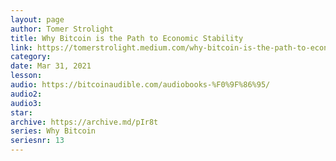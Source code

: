 ```yaml
---
layout: page
author: Tomer Strolight
title: Why Bitcoin is the Path to Economic Stability
link: https://tomerstrolight.medium.com/why-bitcoin-is-the-path-to-economic-stability-574abe33542e
category: 
date: Mar 31, 2021
lesson: 
audio: https://bitcoinaudible.com/audiobooks-%F0%9F%86%95/
audio2: 
audio3: 
star: 
archive: https://archive.md/pIr8t
series: Why Bitcoin
seriesnr: 13
---
```

